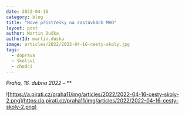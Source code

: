 ```yaml
---
date: 2022-04-16
category: blog
title: "Nové přístřešky na zastávkách MHD"
layout: post
author: Martin Duška
authorId: martin.duska
image: articles/2022/2022-04-16-cesty-skoly.jpg
tags: 
  - doprava
  - školsví
  - chodci
---
```


*Praha, 16. dubna 2022* – **





![https://a.pirati.cz/praha11/img/articles/2022/2022-04-16-cesty-skoly-2.png](https://a.pirati.cz/praha11/img/articles/2022/2022-04-16-cesty-skoly-2.png)
